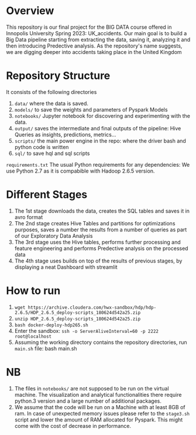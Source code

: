# Overview
This repository is our final project for the BIG DATA course offered in Innopolis University Spring 2023: UK_accidents. Our main goal is to build a Big Data pipeline starting from extracting the data,
saving it, analyzing it and then introducing Predective analysis. As the repository's name suggests, we are digging deeper into accidents taking place in the United Kingdom
# Repository Structure
It consists of the following directories
1. `data/` where the data is saved.
2. `models/` to save the weights and parameters of Pyspark Models
3. `notebooks/` Jupyter notebook for discovering and experimenting with the data.
4. `output/` saves the intermediate and final outputs of the pipeline: Hive Queries as insights, predictions, metrics...
5. `scripts/` the main power engine in the repo: where the driver bash and python code is written
6. `sql/` to save hql and sql scripts

`requirements.txt` The usual Python requirements for any dependencies: We use Python 2.7 as it is compabible with Hadoop 2.6.5 version.

# Different Stages
1. The 1st stage downloads the data, creates the SQL tables and saves it in avro format 
2. The 2nd stage creates Hive Tables and partitions for optimizations purposes, saves a number the results from a number of queries as part of our Exploratory Data Analysis
3. The 3rd stage uses the Hive tables, performs further processing and feature engineering and performs Predective analysis on the processed data
4. The 4th stage uses builds on top of the results of previous stages, by displaying a neat Dashboard with streamlit

# How to run
1. `wget https://archive.cloudera.com/hwx-sandbox/hdp/hdp-2.6.5/HDP_2.6.5_deploy-scripts_180624d542a25.zip`
2. `unzip HDP_2.6.5_deploy-scripts_180624d542a25.zip`
3. `bash docker-deploy-hdp265.sh`
4. Enter the sandbox: `ssh -o ServerAliveInterval=60 -p 2222 root@localhost`
5. Assuming the working directory contains the repository directories, run `main.sh` file: bash main.sh 

# NB
1. The files in `notebooks/` are not supposed to be run on the virtual machine. The visualization and analytical functionalities there require python.3 version and a large number of additional packages.
2. We assume that the code will be run on a Machine with at least 8GB of ram. In case of unexpected memory issues please refer to the `stage3.sh` script and lower the amount of RAM allocated for Pyspark. This might come with the cost of decrease in performance.  
